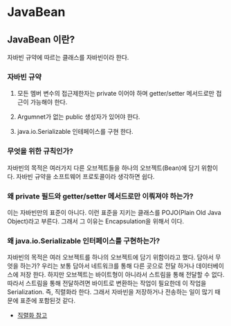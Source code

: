 # JavaBean

## JavaBean 이란?
자바빈 규약에 따르는 클래스를 자바빈이라 한다.

### 자바빈 규약
1. 모든 멤버 변수의 접근제한자는 private 이어야 하며 getter/setter 메서드로만 접근이 가능해야 한다.

2. Argumnet가 없는 public 생성자가 있어야 한다.

3. java.io.Serializable 인테페이스를 구현 한다.

### 무엇을 위한 규칙인가?
자바빈의 목적은 여러가지 다른 오브젝트들을 하나의 오브젝트(Bean)에 담기 위함이다. 자바빈 규약을 소프트웨어 프로토콜이라 생각하면 쉽다.

### 왜 private 필드와 getter/setter 메서드로만 이뤄져야 하는가?
이는 자바빈만의 표준이 아니다. 이런 표준을 지키는 클래스를 POJO(Plain Old Java Object)라고 부른다. 그래서 그 이유는 Encapsulation을 위해서 이다.

### 왜 java.io.Serializable 인터페이스를 구현하는가?
자바빈의 목적은 여러 오브젝트를 하나의 오브젝트에 담기 위함이라고 했다. 담아서 무엇을 하는가? 우리는 보통 담아서 네트워크를 통해 다른 곳으로 전달 하거나 데이터베이스에 저장 한다. 하지만 오브젝트는 바이트형이 아니라서 스트림을 통해 전달할 수 없다. 따라서 스트림을 통해 전달하려면 바이트로 변환하는 작업이 필요한데 이 작업을 Serialization. 즉, 직렬화라 한다. 그래서 자바빈을 저장하거나 전송하는 일이 많기 때문에 표준에 포함된것 같다.

- [직렬화 참고](https://ktko.tistory.com/entry/JAVA-%EA%B0%9D%EC%B2%B4%EC%9D%98-%EC%A7%81%EB%A0%AC%ED%99%94Serializable-serialVersionUID)